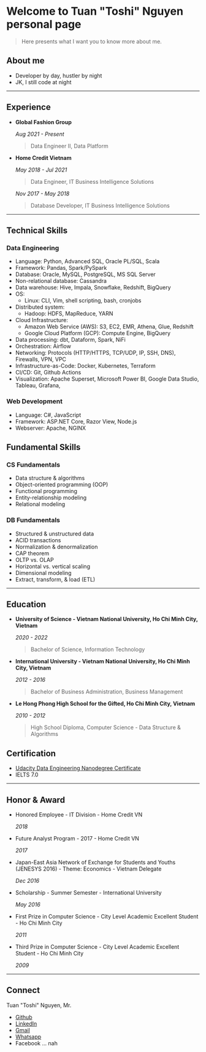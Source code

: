 # Welcome to Tuan "Toshi" Nguyen personal page

> Here presents what I want you to know more about me.

## About me

- Developer by day, hustler by night
- JK, I still code at night

---

## Experience

- **Global Fashion Group**

    *Aug 2021 - Present*

    > Data Engineer II, Data Platform

- **Home Credit Vietnam**

    *May 2018 - Jul 2021*

    > Data Engineer, IT Business Intelligence Solutions

    *Nov 2017 - May 2018*

    > Database Developer, IT Business Intelligence Solutions

---

## Technical Skills

### Data Engineering

- Language: Python, Advanced SQL, Oracle PL/SQL, Scala
- Framework: Pandas, Spark/PySpark
- Database: Oracle, MySQL, PostgreSQL, MS SQL Server
- Non-relational database: Cassandra
- Data warehouse: Hive, Impala, Snowflake, Redshift, BigQuery
- OS:
  - Linux: CLI, Vim, shell scripting, bash, cronjobs
- Distributed system:
  - Hadoop: HDFS, MapReduce, YARN
- Cloud Infrastructure:
  - Amazon Web Service (AWS): S3, EC2, EMR, Athena, Glue, Redshift
  - Google Cloud Platform (GCP): Compute Engine, BigQuery
- Data processing: dbt, Dataform, Spark, NiFi
- Orchestration: Airflow
- Networking: Protocols (HTTP/HTTPS, TCP/UDP, IP, SSH, DNS), Firewalls, VPN, VPC
- Infrastructure-as-Code: Docker, Kubernetes, Terraform
- CI/CD: Git, Github Actions
- Visualization: Apache Superset, Microsoft Power BI, Google Data Studio, Tableau, Grafana,

### Web Development

- Language: C#, JavaScript
- Framework: ASP.NET Core, Razor View, Node.js
- Webserver: Apache, NGINX

## Fundamental Skills

### CS Fundamentals

- Data structure & algorithms
- Object-oriented programming (OOP)
- Functional programming
- Entity-relationship modeling
- Relational modeling
  
### DB Fundamentals

- Structured & unstructured data
- ACID transactions
- Normalization & denormalization
- CAP theorem
- OLTP vs. OLAP
- Horizontal vs. vertical scaling
- Dimensional modeling
- Extract, transform, & load (ETL)

---

## Education

- **University of Science - Vietnam National University, Ho Chi Minh City, Vietnam**

    *2020 - 2022*

    > Bachelor of Science, Information Technology

- **International University - Vietnam National University, Ho Chi Minh City, Vietnam**

    *2012 - 2016*

    > Bachelor of Business Administration, Business Management

- **Le Hong Phong High School for the Gifted, Ho Chi Minh City, Vietnam**

    *2010 - 2012*

    > High School Diploma, Computer Science - Data Structure & Algorithms

## Certification

- [Udacity Data Engineering Nanodegree Certificate](https://confirm.udacity.com/KQHKEDDD)
- IELTS 7.0

---

## Honor & Award

- Honored Employee - IT Division - Home Credit VN

  *2018*

- Future Analyst Program - 2017 - Home Credit VN

  *2017*

- Japan-East Asia Network of Exchange for Students and Youths (JENESYS 2016) - Theme: Economics - Vietnam Delegate

  *Dec 2016*

- Scholarship - Summer Semester - International University

  *May 2016*

- First Prize in Computer Science - City Level Academic Excellent Student - Ho Chi Minh City

  *2011*

- Third Prize in Computer Science - City Level Academic Excellent Student - Ho Chi Minh City

  *2009*

---

## Connect

Tuan "Toshi" Nguyen, Mr.

- [Github](https://github.com/toshi2135)
- [LinkedIn](https://www.linkedin.com/in/anhtuannguyenduc/)
- [Gmail](mailto:anhtuan.nguyenduc@gmail.com)
- [Whatsapp](https://wa.me/+84779129003)
- Facebook ... nah
